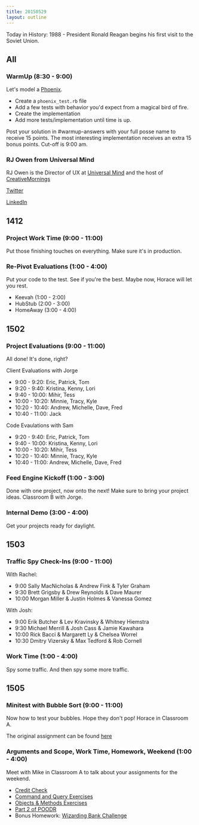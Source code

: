 ```yaml
---
title: 20150529
layout: outline
---
```


Today in History: 1988 - President Ronald Reagan begins his first visit to the Soviet Union.

## All

### WarmUp (8:30 - 9:00)

Let's model a [Phoenix](http://en.wikipedia.org/wiki/Phoenix_(mythology)).

* Create a `phoenix_test.rb` file
* Add a few tests with behavior you'd expect from a magical bird of fire.
* Create the implementation
* Add more tests/implementation until time is up.

Post your solution in #warmup-answers with your full posse name to receive 15 points. The most interesting implementation
receives an extra 15 bonus points. Cut-off is 9:00 am.


### RJ Owen from Universal Mind

RJ Owen is the Director of UX at [Universal Mind](http://universalmind.com) and the host of [CreativeMornings](http://www.creativemornings.com/cities/den)

[Twitter](http://www.twitter.com/rjowen)

[LinkedIn](http://www.linkedin.com/in/rjowen4)


## 1412

### Project Work Time (9:00 - 11:00)

Put those finishing touches on everything. Make sure it's in production.

### Re-Pivot Evaluations (1:00 - 4:00)

Put your code to the test. See if you're the best. Maybe now, Horace will let you rest.

* Keevah (1:00 - 2:00)
* HubStub (2:00 - 3:00)
* HomeAway (3:00 - 4:00)

## 1502

### Project Evaluations (9:00 - 11:00)

All done! It's done, right?

Client Evaluations with Jorge

* 9:00 - 9:20: Eric, Patrick, Tom
* 9:20 - 9:40: Kristina, Kenny, Lori
* 9:40 - 10:00: Mihir, Tess
* 10:00 - 10:20: Minnie, Tracy, Kyle
* 10:20 - 10:40: Andrew, Michelle, Dave, Fred
* 10:40 - 11:00: Jack

Code Evaulations with Sam
* 9:20 - 9:40:  Eric, Patrick, Tom
* 9:40 - 10:00: Kristina, Kenny, Lori
* 10:00 - 10:20: Mihir, Tess
* 10:20 - 10:40: Minnie, Tracy, Kyle
* 10:40 - 11:00: Andrew, Michelle, Dave, Fred

### Feed Engine Kickoff (1:00 - 3:00)

Done with one project, now onto the next! Make sure to bring your project ideas. Classroom B with Jorge. 

### Internal Demo (3:00 - 4:00)

Get your projects ready for daylight.

## 1503

### Traffic Spy Check-Ins (9:00 - 11:00)

With Rachel:

* 9:00 Sally MacNicholas & Andrew Fink & Tyler Graham
* 9:30 Brett Grigsby & Drew Reynolds & Dave Maurer
* 10:00 Morgan Miller & Justin Holmes & Vanessa Gomez

With Josh:

* 9:00 Erik Butcher & Lev Kravinsky & Whitney Hiemstra
* 9:30 Michael Merrill & Josh Cass & Jamie Kawahara
* 10:00 Rick Bacci & Margarett Ly & Chelsea Worrel
* 10:30 Dmitry Vizersky & Max Tedford & Rob Cornell

### Work Time (1:00 - 4:00)

Spy some traffic. And then spy some more traffic.


## 1505

### Minitest with Bubble Sort  (9:00 - 11:00)

Now how to test your bubbles. Hope they don't pop! Horace in Classroom A.

The original assignment can be found [here](https://github.com/turingschool/challenges/blob/master/bubble_sort.markdown)

### Arguments and Scope, Work Time, Homework, Weekend (1:00 - 4:00)

Meet with Mike in Classroom A to talk about your assignments for the weekend.

* [Credit Check](https://github.com/turingschool/challenges/blob/master/credit_check.markdown)
* [Command and Query Exercises](https://github.com/turingschool/ruby-exercises/tree/master/command-query)
* [Objects & Methods Exercises](https://github.com/turingschool/ruby-exercises/tree/master/objects-and-methods)
* [Part 2 of POODR](https://github.com/turingschool/challenges/blob/master/poodr.markdown)
* Bonus Homework: [Wizarding Bank Challenge](https://github.com/turingschool/challenges/blob/master/wizarding_bank.markdown)
